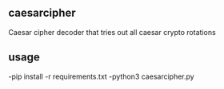 ## caesarcipher
 Caesar cipher decoder that tries out all caesar crypto rotations

## usage
 -pip install -r requirements.txt
 -python3 caesarcipher.py
